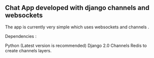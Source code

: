 ## Chat App developed with django channels and websockets
 
 The app is currently very simple which uses websockets and channels . 

 Dependencies : 

Python (Latest version is recommended)
Django 2.0
Channels
Redis to create channels layers.